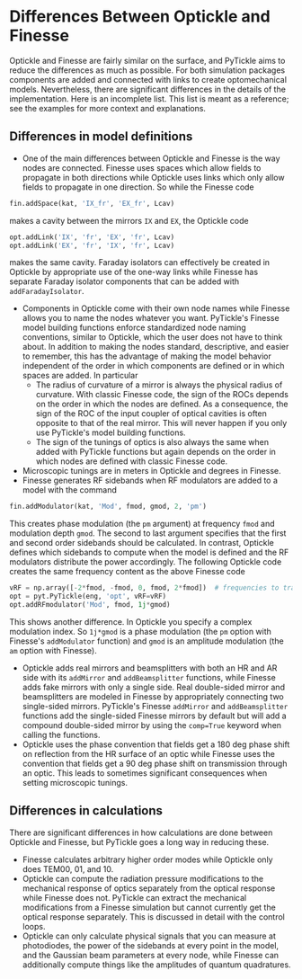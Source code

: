 # Differences Between Optickle and Finesse

Optickle and Finesse are fairly similar on the surface, and PyTickle aims to reduce the differences as much as possible. For both simulation packages components are added and connected with links to create optomechanical models. Nevertheless, there are significant differences in the details of the implementation. Here is an incomplete list. This list is meant as a reference; see the examples for more context and explanations.

## Differences in model definitions

 * One of the main differences between Optickle and Finesse is the way nodes are connected. Finesse uses spaces which allow fields to propagate in both directions while Optickle uses links which only allow fields to propagate in one direction. So while the Finesse code
 ```python
fin.addSpace(kat, 'IX_fr', 'EX_fr', Lcav)
```
makes a cavity between the mirrors `IX` and `EX`, the Optickle code
```python
opt.addLink('IX', 'fr', 'EX', 'fr', Lcav)
opt.addLink('EX', 'fr', 'IX', 'fr', Lcav)
```
makes the same cavity. Faraday isolators can effectively be created in Optickle by appropriate use of the one-way links while Finesse has separate Faraday isolator components that can be added with `addFaradayIsolator`.
 * Components in Optickle come with their own node names while Finesse allows you to name the nodes whatever you want. PyTickle's Finesse model building functions enforce standardized node naming conventions, similar to Optickle, which the user does not have to think about. In addition to making the nodes standard, descriptive, and easier to remember, this has the advantage of making the model behavior independent of the order in which components are defined or in which spaces are added. In particular
   * The radius of curvature of a mirror is always the physical radius of curvature. With classic Finesse code, the sign of the ROCs depends on the order in which the nodes are defined. As a consequence, the sign of the ROC of the input coupler of optical cavities is often opposite to that of the real mirror. This will never happen if you only use PyTickle's model building functions.
   * The sign of the tunings of optics is also always the same when added with PyTickle functions but again depends on the order in which nodes are defined with classic Finesse code.
 * Microscopic tunings are in meters in Optickle and degrees in Finesse.
 * Finesse generates RF sidebands when RF modulators are added to a model with the command
 ```python
 fin.addModulator(kat, 'Mod', fmod, gmod, 2, 'pm')
 ```
 This creates phase modulation (the `pm` argument) at frequency `fmod` and modulation depth `gmod`. The second to last argument specifies that the first and second order sidebands should be calculated. In contrast, Optickle defines which sidebands to compute when the model is defined and the RF modulators distribute the power accordingly. The following Optickle code creates the same frequency content as the above Finesse code
 ```python
 vRF = np.array([-2*fmod, -fmod, 0, fmod, 2*fmod])  # frequencies to track relative to the carrier
 opt = pyt.PyTickle(eng, 'opt', vRF=vRF)
 opt.addRFmodulator('Mod', fmod, 1j*gmod)
 ```
 This shows another difference. In Optickle you specify a complex modulation index. So `1j*gmod` is a phase modulation (the `pm` option with Finesse's `addModulator` function) and `gmod` is an amplitude modulation (the `am` option with Finesse).
  * Optickle adds real mirrors and beamsplitters with both an HR and AR side with its `addMirror` and `addBeamsplitter` functions, while Finesse adds fake mirrors with only a single side. Real double-sided mirror and beamsplitters are modeled in Finesse by appropriately connecting two single-sided mirrors. PyTickle's Finesse `addMirror` and `addBeamsplitter` functions add the single-sided Finesse mirrors by default but will add a compound double-sided mirror by using the `comp=True` keyword when calling the functions.
  * Optickle uses the phase convention that fields get a 180 deg phase shift on reflection from the HR surface of an optic while Finesse uses the convention that fields get a 90 deg phase shift on transmission through an optic. This leads to sometimes significant consequences when setting microscopic tunings.

## Differences in calculations

There are significant differences in how calculations are done between Optickle and Finesse, but PyTickle goes a long way in reducing these.

* Finesse calculates arbitrary higher order modes while Optickle only does TEM00, 01, and 10.
* Optickle can compute the radiation pressure modifications to the mechanical response of optics separately from the optical response while Finesse does not. PyTickle can extract the mechanical modifications from a Finesse simulation but cannot currently get the optical response separately. This is discussed in detail with the control loops.
* Optickle can only calculate physical signals that you can measure at photodiodes, the power of the sidebands at every point in the model, and the Gaussian beam parameters at every node, while Finesse can additionally compute things like the amplitudes of quantum quadratures.

